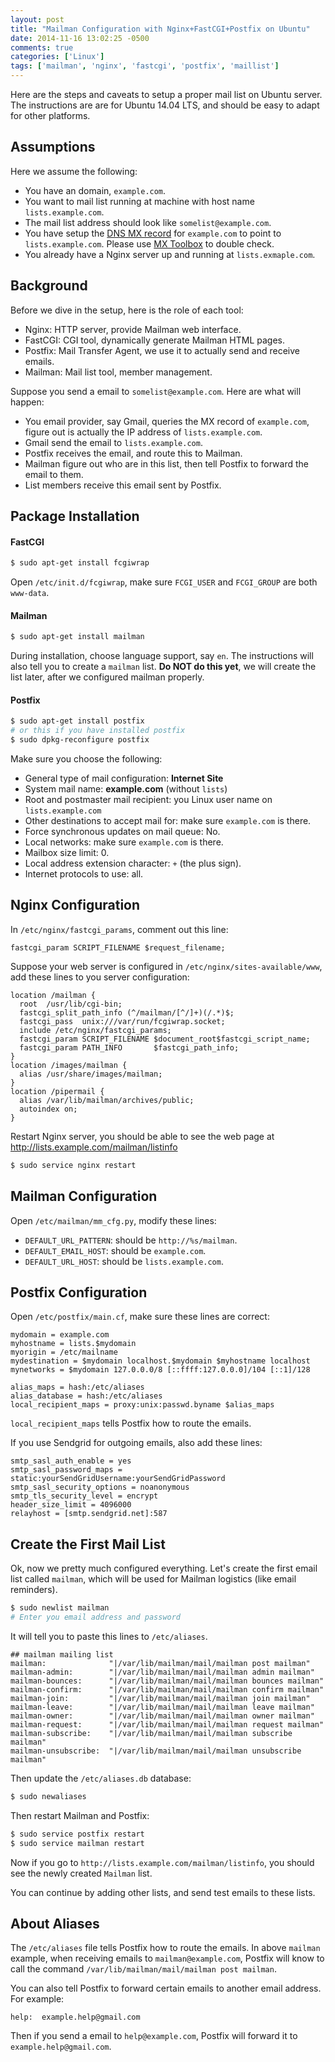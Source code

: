 ```yaml
---
layout: post
title: "Mailman Configuration with Nginx+FastCGI+Postfix on Ubuntu"
date: 2014-11-16 13:02:25 -0500
comments: true
categories: ['Linux']
tags: ['mailman', 'nginx', 'fastcgi', 'postfix', 'maillist']
---
```


Here are the steps and caveats to setup a proper mail list on Ubuntu server. The
instructions are are for Ubuntu 14.04 LTS, and should be easy to adapt for other
platforms.

<!--more-->

## Assumptions

Here we assume the following:

 - You have an domain, `example.com`.
 - You want to mail list running at machine with host name `lists.example.com`.
 - The mail list address should look like `somelist@example.com`.
 - You have setup the [DNS MX record][mx_wiki] for `example.com` to point to
     `lists.example.com`. Please use [MX Toolbox][mx_toolbox] to double check.
 - You already have a Nginx server up and running at `lists.exmaple.com`.

## Background

Before we dive in the setup, here is the role of each tool:

 - Nginx: HTTP server, provide Mailman web interface.
 - FastCGI: CGI tool, dynamically generate Mailman HTML pages.
 - Postfix: Mail Transfer Agent, we use it to actually send and receive emails.
 - Mailman: Mail list tool, member management.

Suppose you send a email to `somelist@example.com`. Here are what will happen:

 - You email provider, say Gmail, queries the MX record of `example.com`, figure
     out is actually the IP address of `lists.example.com`.
 - Gmail send the email to `lists.example.com`.
 - Postfix receives the email, and route this to Mailman.
 - Mailman figure out who are in this list, then tell Postfix to forward the
     email to them.
 - List members receive this email sent by Postfix.


## Package Installation

#### FastCGI

```bash
$ sudo apt-get install fcgiwrap
```
Open `/etc/init.d/fcgiwrap`, make sure `FCGI_USER` and `FCGI_GROUP` are both
`www-data`.


#### Mailman

```bash
$ sudo apt-get install mailman
```
During installation, choose language support, say `en`. The instructions will
also tell you to create a `mailman` list. __Do NOT do this yet__, we will create the
list later, after we configured mailman properly.


#### Postfix

```bash
$ sudo apt-get install postfix
# or this if you have installed postfix
$ sudo dpkg-reconfigure postfix
```

Make sure you choose the following:

 - General type of mail configuration: __Internet Site__
 - System mail name: __example.com__ (without `lists`)
 - Root and postmaster mail recipient: you Linux user name on `lists.example.com`
 - Other destinations to accept mail for: make sure `example.com` is there.
 - Force synchronous updates on mail queue: No.
 - Local networks: make sure `example.com` is there.
 - Mailbox size limit: 0.
 - Local address extension character: `+` (the plus sign).
 - Internet protocols to use: all.


## Nginx Configuration

In `/etc/nginx/fastcgi_params`, comment out this line:

```
fastcgi_param SCRIPT_FILENAME $request_filename;
```

Suppose your web server is configured in `/etc/nginx/sites-available/www`, add
these lines to you server configuration:

```
location /mailman {                                                            
  root  /usr/lib/cgi-bin;                                                      
  fastcgi_split_path_info (^/mailman/[^/]+)(/.*)$;                             
  fastcgi_pass  unix:///var/run/fcgiwrap.socket;                               
  include /etc/nginx/fastcgi_params;                                           
  fastcgi_param SCRIPT_FILENAME $document_root$fastcgi_script_name;            
  fastcgi_param PATH_INFO       $fastcgi_path_info;                            
}                                                                              
location /images/mailman {                                                     
  alias /usr/share/images/mailman;                                           
}                                                                              
location /pipermail {                                                          
  alias /var/lib/mailman/archives/public;                                    
  autoindex on;                                                              
}                               
```

Restart Nginx server, you should be able to see the web page at http://lists.example.com/mailman/listinfo

```bash
$ sudo service nginx restart
```

## Mailman Configuration

Open `/etc/mailman/mm_cfg.py`, modify these lines:

 - `DEFAULT_URL_PATTERN`: should be `http://%s/mailman`.
 - `DEFAULT_EMAIL_HOST`: should be `example.com`.
 - `DEFAULT_URL_HOST`: should be `lists.example.com`.

## Postfix Configuration

Open `/etc/postfix/main.cf`, make sure these lines are correct:

```
mydomain = example.com
myhostname = lists.$mydomain
myorigin = /etc/mailname
mydestination = $mydomain localhost.$mydomain $myhostname localhost
mynetworks = $mydomain 127.0.0.0/8 [::ffff:127.0.0.0]/104 [::1]/128

alias_maps = hash:/etc/aliases
alias_database = hash:/etc/aliases
local_recipient_maps = proxy:unix:passwd.byname $alias_maps
```

`local_recipient_maps` tells Postfix how to route the emails.

If you use Sendgrid for outgoing emails, also add these lines:

```
smtp_sasl_auth_enable = yes 
smtp_sasl_password_maps = static:yourSendGridUsername:yourSendGridPassword 
smtp_sasl_security_options = noanonymous 
smtp_tls_security_level = encrypt
header_size_limit = 4096000
relayhost = [smtp.sendgrid.net]:587
```

## Create the First Mail List

Ok, now we pretty much configured everything. Let's create the first email list
called `mailman`, which will be used for Mailman logistics (like email
reminders).

```bash
$ sudo newlist mailman
# Enter you email address and password
```

It will tell you to paste this lines to `/etc/aliases`.

```
## mailman mailing list                                                          
mailman:              "|/var/lib/mailman/mail/mailman post mailman"              
mailman-admin:        "|/var/lib/mailman/mail/mailman admin mailman"             
mailman-bounces:      "|/var/lib/mailman/mail/mailman bounces mailman"           
mailman-confirm:      "|/var/lib/mailman/mail/mailman confirm mailman"           
mailman-join:         "|/var/lib/mailman/mail/mailman join mailman"              
mailman-leave:        "|/var/lib/mailman/mail/mailman leave mailman"             
mailman-owner:        "|/var/lib/mailman/mail/mailman owner mailman"             
mailman-request:      "|/var/lib/mailman/mail/mailman request mailman"           
mailman-subscribe:    "|/var/lib/mailman/mail/mailman subscribe mailman"         
mailman-unsubscribe:  "|/var/lib/mailman/mail/mailman unsubscribe mailman"    
```

Then update the `/etc/aliases.db` database:

```bash
$ sudo newaliases
```

Then restart Mailman and Postfix:

```bash
$ sudo service postfix restart
$ sudo service mailman restart
```

Now if you go to `http://lists.example.com/mailman/listinfo`, you should see the
newly created `Mailman` list.

You can continue by adding other lists, and send test emails to these lists.

## About Aliases

The `/etc/aliases` file tells Postfix how to route the emails. In above
`mailman` example, when receiving emails to `mailman@example.com`, Postfix will
know to call the command `/var/lib/mailman/mail/mailman post mailman`.

You can also tell Postfix to forward certain emails to another email address.
For example:

```
help:  example.help@gmail.com
```

Then if you send a email to `help@example.com`, Postfix will forward it to
`example.help@gmail.com`.





[mx_wiki]: http://en.wikipedia.org/wiki/MX_record
[mx_toolbox]: http://mxtoolbox.com/SuperTool.aspx
